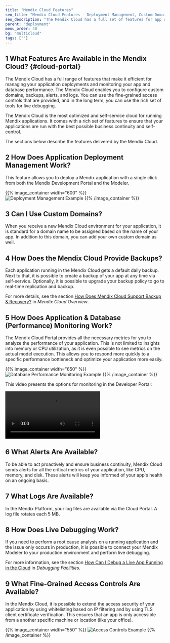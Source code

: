 ```yaml
---
title: "Mendix Cloud Features"
seo_title: "Mendix Cloud Features - Deployment Management, Custom Domains, Backups"
seo_description: "The Mendix Cloud has a full set of features for app deployments, monitoring & database performance - allowing for custom domains, backups, alerts & logs."
parent: "deployment"
menu_order: 40
bg: "multicloud"
tags: [""]
---
```


## 1 What Features Are Available in the Mendix Cloud? {#cloud-portal}

The Mendix Cloud has a full range of features that make it efficient for managing your application deployments and monitoring your app and database performance. The Mendix Cloud enables you to configure custom domains, backups, alerts, and logs. You can use the fine-grained access controls that are provided, and in the long term, you can use the rich set of tools for live debugging.

The Mendix Cloud is the most optimized and self-service cloud for running Mendix applications. It comes with a rich set of features to ensure that your applications are run with the best possible business continuity and self-control.

The sections below describe the features delivered by the Mendix Cloud.

## 2 How Does Application Deployment Management Work?

This feature allows you to deploy a Mendix application with a single click from both the Mendix Development Portal and the Modeler.

{{% image_container width="600" %}}
![Deployment Management Example](attachments/mx-deployment-management.png)
{{% /image_container %}}

## 3 Can I Use Custom Domains?

When you receive a new Mendix Cloud environment for your application, it is standard for a domain name to be assigned based on the name of your app. In addition to this domain, you can add your own custom domain as well.

## 4 How Does the Mendix Cloud Provide Backups?

Each application running in the Mendix Cloud gets a default daily backup. Next to that, it is possible to create a backup of your app at any time via self-service. Optionally, it is possible to upgrade your backup policy to go to real-time replication and backup.

For more details, see the section [How Does Mendix Cloud Support Backup & Recovery?](mendix-cloud-overview#support-backup) in *Mendix Cloud Overview*.

## 5 How Does Application & Database (Performance) Monitoring Work?

The Mendix Cloud Portal provides all the necessary metrics for you to analyze the performance of your application. This is not limited to insights into memory or CPU utilization, as it is even possible to see metrics on the actual model execution. This allows you to respond more quickly to a specific performance bottleneck and optimize your application more easily.

{{% image_container width="650" %}}
![Database Performance Monitoring Example](attachments/mx-metrics.png)
{{% /image_container %}}

This video presents the options for monitoring in the Developer Portal:

<video controls src="attachments/DO_CloudV4Tabs-1.mp4">VIDEO</video>

## 6 What Alerts Are Available?

To be able to act proactively and ensure business continuity, Mendix Cloud sends alerts for all the critical metrics of your application, like CPU, memory, and disk. These alerts will keep you informed of your app's health on an ongoing basis.

## 7 What Logs Are Available?

In the Mendix Platform, your log files are available via the Cloud Portal. A log file rotates each 5 MB.

## 8 How Does Live Debugging Work?

If you need to perform a root cause analysis on a running application and the issue only occurs in production, it is possible to connect your Mendix Modeler to your production environment and perform live debugging.

For more information, see the section [How Can I Debug a Live App Running in the Cloud](../app-lifecycle/debugging#debug-live-app) in *Debugging Facilities*.

## 9 What Fine-Grained Access Controls Are Available?

In the Mendix Cloud, it is possible to extend the access security of your application by using whitelisting based on IP filtering and by using TLS client certificate verification. This ensures that an app is only accessible from a another specific machine or location (like your office).

{{% image_container width="550" %}}
![Access Controls Example](attachments/mx-restrictions.png)
{{% /image_container %}}
